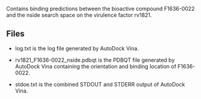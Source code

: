 Contains binding predictions between the bioactive compound F1636-0022 and the nside search space on the virulence factor rv1821.

## Files

- log.txt is the log file generated by AutoDock Vina.

- rv1821_F1636-0022_nside.pdbqt is the PDBQT file generated by AutoDock Vina containing the orientation and binding location of F1636-0022.

- stdoe.txt is the combined STDOUT and STDERR output of AutoDock Vina.

